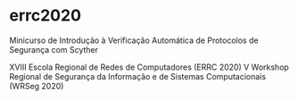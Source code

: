 # errc2020

Minicurso de Introdução à Verificação Automática de Protocolos de Segurança com Scyther 

XVIII Escola Regional de Redes de Computadores (ERRC 2020)
V Workshop Regional de Segurança da Informação e de Sistemas Computacionais (WRSeg 2020)

